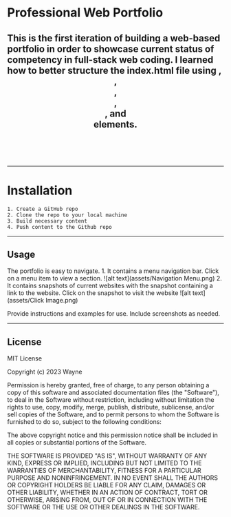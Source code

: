 # Professional Web Portfolio

## This is the first iteration of building a web-based portfolio in order to showcase current status of competency in full-stack web coding. I learned how to better structure the index.html file using <body>, <header>, <nav>, <aside>, <main>, and <section> elements.

-----------------------------------
# Installation

    1. Create a GitHub repo
    2. Clone the repo to your local machine
    3. Build necessary content
    4. Push content to the Github repo

-----------------------------------
## Usage

The portfolio is easy to navigate.
    1. It contains a menu navigation bar. Click on a menu item to view a section.
        ![alt text](assets/Navigation Menu.png)
    2. It contains snapshots of current websites with the snapshot containing a link to the website. Click on the snapshot to visit the website
        ![alt text](assets/Click Image.png)
        
Provide instructions and examples for use. Include screenshots as needed.

-----------------------------------
## License

MIT License

Copyright (c) 2023 Wayne

Permission is hereby granted, free of charge, to any person obtaining a copy
of this software and associated documentation files (the "Software"), to deal
in the Software without restriction, including without limitation the rights
to use, copy, modify, merge, publish, distribute, sublicense, and/or sell
copies of the Software, and to permit persons to whom the Software is
furnished to do so, subject to the following conditions:

The above copyright notice and this permission notice shall be included in all
copies or substantial portions of the Software.

THE SOFTWARE IS PROVIDED "AS IS", WITHOUT WARRANTY OF ANY KIND, EXPRESS OR
IMPLIED, INCLUDING BUT NOT LIMITED TO THE WARRANTIES OF MERCHANTABILITY,
FITNESS FOR A PARTICULAR PURPOSE AND NONINFRINGEMENT. IN NO EVENT SHALL THE
AUTHORS OR COPYRIGHT HOLDERS BE LIABLE FOR ANY CLAIM, DAMAGES OR OTHER
LIABILITY, WHETHER IN AN ACTION OF CONTRACT, TORT OR OTHERWISE, ARISING FROM,
OUT OF OR IN CONNECTION WITH THE SOFTWARE OR THE USE OR OTHER DEALINGS IN THE
SOFTWARE.
